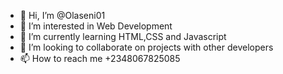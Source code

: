 - 👋 Hi, I’m @Olaseni01
- 👀 I’m interested in Web Development
- 🌱 I’m currently learning HTML,CSS and Javascript
- 💞️ I’m looking to collaborate on projects with other developers
- 📫 How to reach me +2348067825085

<!---
Olaseni01/Olaseni01 is a ✨ special ✨ repository because its `README.md` (this file) appears on your GitHub profile.
You can click the Preview link to take a look at your changes.
--->
